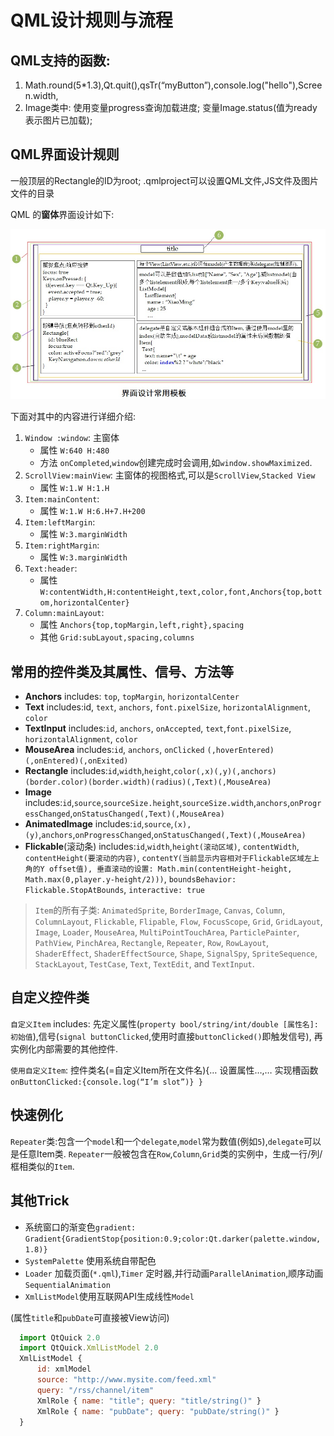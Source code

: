 # QML设计规则与流程

## QML支持的函数:
1. Math.round(5*1.3),Qt.quit(),qsTr(“myButton”),console.log("hello"),Screen.width,
2. Image类中: 使用变量progress查询加载进度; 变量Image.status(值为ready表示图片已加载); 

## QML界面设计规则

一般顶层的Rectangle的ID为root;
.qmlproject可以设置QML文件,JS文件及图片文件的目录

QML 的**窗体**界面设计如下:
<div align="center"><img src="./assets/QMLDesignRules.jpg"></div>

下面对其中的内容进行详细介绍:
1. `Window :window`: 主窗体
   * 属性 `W:640 H:480`
   * 方法 `onCompleted`,`window`创建完成时会调用,如`window.showMaximized`.
2. `ScrollView:mainView`: 主窗体的视图格式,可以是`ScrollView`,`Stacked View`
   * 属性 `W:1.W H:1.H`
3. `Item:mainContent`:
   * 属性 `W:1.W H:6.H+7.H+200 `
4. `Item:leftMargin`:
   * 属性 `W:3.marginWidth`
5. `Item:rightMargin`:
   * 属性 `W:3.marginWidth`
6. `Text:header`:
   * 属性 `W:contentWidth,H:contentHeight,text,color,font,Anchors{top,bottom,horizontalCenter}`
7. `Column:mainLayout`:
   * 属性 `Anchors{top,topMargin,left,right},spacing`
   * 其他 `Grid:subLayout,spacing,columns`

## 常用的控件类及其属性、信号、方法等

* **Anchors** includes: `top`, `topMargin`, `horizontalCenter`
* **Text** includes:id, `text`, `anchors`, `font.pixelSize`, `horizontalAlignment`, `color`
* **TextInput** includes:`id`, `anchors`, `onAccepted`, `text`,`font.pixelSize`, `horizontalAlignment`, `color`
* **MouseArea** includes:`id`, `anchors`, `onClicked` `(,hoverEntered)(,onEntered)(,onExited)`
* **Rectangle** includes:`id`,`width`,`height`,`color(,x)(,y)(,anchors)(border.color)(border.width)(radius)(,Text)(,MouseArea)`
* **Image** includes:`id`,`source`,`sourceSize.height`,`sourceSize.width`,`anchors`,`onProgressChanged`,`onStatusChanged(,Text)(,MouseArea)`
* **AnimatedImage** includes:`id`,`source`,`(x),(y)`,`anchors`,`onProgressChanged`,`onStatusChanged(,Text)(,MouseArea)`
* **Flickable**(滚动条) includes:`id`,`width`,`height(滚动区域)`, `contentWidth`, `contentHeight(要滚动的内容)`, `contentY(当前显示内容相对于Flickable区域左上角的Y offset值), 垂直滚动的设置: Math.min(contentHeight-height, Math.max(0,player.y-height/2)))`, `boundsBehavior: Flickable.StopAtBounds`, `interactive: true`

> `Item`的所有子类: `AnimatedSprite`, `BorderImage`, `Canvas`, `Column`, `ColumnLayout`, `Flickable`, `Flipable`, `Flow`, `FocusScope`, `Grid`, `GridLayout`, `Image`, `Loader`, `MouseArea`, `MultiPointTouchArea`, `ParticlePainter`, `PathView`, `PinchArea`, `Rectangle`, `Repeater`, `Row`, `RowLayout`, `ShaderEffect`, `ShaderEffectSource`, `Shape`, `SignalSpy`, `SpriteSequence`, `StackLayout`, `TestCase`, `Text`, `TextEdit`, and `TextInput`.

## 自定义控件类

`自定义Item` includes: 先定义属性(`property bool/string/int/double [属性名]:初始值`),信号(`signal buttonClicked`,使用时直接`buttonClicked()`即触发信号), 再实例化内部需要的其他控件.

`使用自定义Item`: 控件类名(=自定义Item所在文件名){… 设置属性…,… 实现槽函数`onButtonClicked:{console.log(“I’m slot”)} }`

## 快速例化

`Repeater`类:包含一个`model`和一个`delegate`,`model`常为数值(例如`5`),`delegate`可以是任意Item类. `Repeater`一般被包含在`Row`,`Column`,`Grid`类的实例中，生成一行/列/框相类似的`Item`.

## 其他Trick

* 系统窗口的渐变色`gradient: Gradient{GradientStop{position:0.9;color:Qt.darker(palette.window, 1.8)}`
* `SystemPalette` 使用系统自带配色
* `Loader` 加载页面(`*.qml`),`Timer` 定时器,并行动画`ParallelAnimation`,顺序动画`SequentialAnimation`
* `XmlListModel`使用互联网API生成线性`Model`

(属性`title`和`pubDate`可直接被View访问)

```javascript
  import QtQuick 2.0
  import QtQuick.XmlListModel 2.0
  XmlListModel {
      id: xmlModel
      source: "http://www.mysite.com/feed.xml"
      query: "/rss/channel/item"
      XmlRole { name: "title"; query: "title/string()" }
      XmlRole { name: "pubDate"; query: "pubDate/string()" }
  }
```